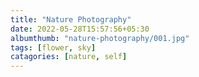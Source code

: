 ```yaml
---
title: "Nature Photography"
date: 2022-05-28T15:57:56+05:30
albumthumb: "nature-photography/001.jpg"
tags: [flower, sky]
catagories: [nature, self]
---
```


